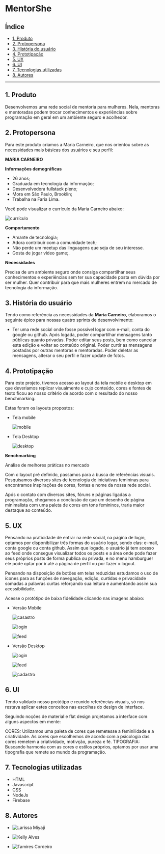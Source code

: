 # MentorShe

## Índice

* [1. Produto](#1-produto)
* [2. Protopersona](#2-protopersona)
* [3. História do usuário](#3-historia-do-usuario)
* [4. Prototipação](#4-prototipacao)
* [5. UX](#5-ux)
* [6. UI](#6-ui)
* [7. Tecnologias utilizadas](#7-tecnologias-utilizadas)
* [8. Autores](#8-autores)

***

## 1. Produto

Desenvolvemos uma rede social de mentoria para mulheres. Nela, mentoras e mentoradas podem trocar conhecimentos e experiências sobre programação em geral em um ambiente seguro e acolhedor.

## 2. Protopersona

Para este produto criamos a Maria Carneiro, que nos orientou sobre as necessidades mais básicas dos usuários e seu perfil:

**MARIA CARNEIRO**

**Informações demográficas**

- 26 anos;
- Graduada em tecnologia da informação;
- Desenvolvedora fullstack pleno;
- Mora em São Paulo, Brooklin;
- Trabalha na Faria Lima.

Você pode visualizar o currículo da Maria Carneiro abaixo: 

![currículo](./public/img/mariadevcarneiro.png)

**Comportamento**

- Amante de tecnologia;
- Adora contribuir com a comunidade tech;
- Não perde um meetup das linguagens que seja de seu interesse.
- Gosta de jogar vídeo game;.

**Necessidades**

Precisa de um ambiente seguro onde consiga compartilhar seus conhecimentos e experiências sem ter sua capacidade posta em dúvida por ser mulher. Quer contribuir para que mais mulheres entrem no mercado de tecnologia da informação. 

## 3. História do usuário

Tendo como referência as necessidades da **Maria Carneiro**, elaboramos o seguinte épico para nossas quatro sprints de desenvolvimento:

- Ter uma rede social onde fosse possível logar com e-mail, conta do google ou github. Após logada, poder compartilhar mensagens tanto públicas quanto privadas. Poder editar seus posts, bem como cancelar esta edição e voltar ao conteúdo original. Poder curtir as mensagens postadas por outras mentoras e mentoradas. Poder deletar as mensagens, alterar o seu perfil e fazer update de fotos.

## 4. Prototipação

Para este projeto, tivemos acesso ao layout da tela mobile e desktop em que deveriamos replicar visualmente e cujo conteúdo, cores e fontes de texto ficou ao nosso critério de acordo com o resultado do nosso benchmarking.

Estas foram os layouts propostos:

* Tela mobile

    ![mobile](https://user-images.githubusercontent.com/32286663/56174616-ec9f6100-5fb8-11e9-9edb-d5ef7c251d9c.png)

* Tela Desktop

    ![desktop](https://user-images.githubusercontent.com/32286663/56174626-fcb74080-5fb8-11e9-8854-26e8d9c4e25f.png)

**Benchmarking**

Análise de melhores práticas no mercado

Com o layout pré definido, passamos para a busca de referências visuais. Pesquisamos diversos sites de tecnologia de iniciativas femininas para encontramos inspirações de cores, fontes e nome da nossa rede social.

Após o contato com diversos sites, fóruns e páginas ligadas a programação, chegamos a conclusão de que um desenho de página minimalista com uma paleta de cores em tons femininos, traria maior destaque ao conteúdo.

## 5. UX

Pensando na praticidade de entrar na rede social, na página de login, optamos por disponibilizar três formas do usuário logar, sendo elas: e-mail, conta google ou conta github. Assim que logado, o usuário já tem acesso ao feed onde consegue visualizar todos os posts e a área onde pode fazer seus próprios posts de forma publica ou privada, e no menu hamburguer ele pode optar por ir até a página de perfil ou por fazer o logout.

Pensando na disposição de botões em telas reduzidas estudamos o uso de ícones para as funções de navegação, edição, curtidas e privacidade somadas a palavras curtas reforçando sua leitura e aumentando assim sua acessibilidade.

Acesse o protótipo de baixa fidelidade clicando nas imagens abaixo:

* Versão Mobile

    ![casastro](./public/img/Cadastro.png)

    ![login](./public/img/loginMobile.png)

    ![feed](./public/img/homeMobile.png)

* Versão Desktop

    ![login](./public/img/loginDesktop.png)

    ![feed](./public/img/feedDektop.png)

    ![cadastro](./public/img/newAccountDesktop.png)

## 6. UI

Tendo validado nosso protótipo e reunido referências visuais, só nos restava aplicar estes conceitos nas escolhas do design de interface.

Seguindo noções de material e flat design projetamos a interface com alguns aspectos em mente:

CORES: Utilizamos uma paleta de cores que remetesse a feminilidade e a criatividade. As cores que escolhemos de acordo com a psicologia das cores remetem a criatividade, motivção, pureza e fé.
TIPOGRAFIA: Buscando harmonia com as cores e estilos próprios, optamos por usar uma tipografia que remete ao mundo da programação.

## 7. Tecnologias utilizadas

- HTML
- Javascript
- CSS
- NodeJs
- Firebase

## 8. Autores

* ![Larissa Miyaji](https://github.com/larissamiyaji)

* ![Kelly Alves](https://github.com/kellyalves87)

* ![Tamires Cordeiro](https://github.com/mirescordeiro)